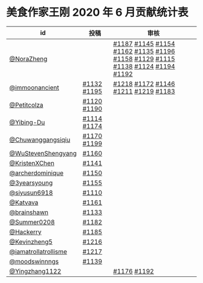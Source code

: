 # 美食作家王刚 2020 年 6 月贡献统计表

| id | 投稿 | 审核 |
| -- | --- | --- |
| [@NoraZheng](https://github.com/NoraZheng) | | [#1187](/../../issues/1187) [#1145](/../../issues/1145) [#1154](/../../issues/1154) [#1162](/../../issues/1162) [#1135](/../../issues/1135) [#1196](/../../issues/1196) [#1158](/../../issues/1158) [#1129](/../../issues/1129) [#1115](/../../issues/1115) [#1138](/../../issues/1138) [#1124](/../../issues/1124) [#1194](/../../issues/1194) [#1192](/../../issues/1192) |
| [@immoonancient](https://github.com/immoonancient) | [#1132](/../../issues/1132) [#1195](/../../issues/1195) | [#1218](/../../issues/1218) [#1172](/../../issues/1172) [#1146](/../../issues/1146) [#1211](/../../issues/1211) [#1219](/../../issues/1219) [#1183](/../../issues/1183) |
| [@Petitcolza](https://github.com/Petitcolza) | [#1120](/../../issues/1120) [#1190](/../../issues/1190) | |
| [@Yibing-Du](https://github.com/Yibing-Du) | [#1114](/../../issues/1114) [#1174](/../../issues/1174) | |
| [@Chuwanggangsiqiu](https://github.com/Chuwanggangsiqiu) | [#1170](/../../issues/1170) [#1199](/../../issues/1199) | |
| [@WuStevenShengyang](https://github.com/WuStevenShengyang) | [#1160](/../../issues/1160) | |
| [@KristenXChen](https://github.com/KristenXChen) | [#1141](/../../issues/1141) | |
| [@archerdominique](https://github.com/archerdominique) | [#1150](/../../issues/1150) | |
| [@3yearsyoung](https://github.com/3yearsyoung) | [#1155](/../../issues/1155) | |
| [@siyusun6918](https://github.com/siyusun6918) | [#1110](/../../issues/1110) | |
| [@Katvava](https://github.com/Katvava) | [#1161](/../../issues/1161) | |
| [@brainshawn](https://github.com/brainshawn) | [#1133](/../../issues/1133) | |
| [@Summer0208](https://github.com/Summer0208) | [#1182](/../../issues/1182) | |
| [@Hackerry](https://github.com/Hackerry) | [#1185](/../../issues/1185) | |
| [@Kevinzheng5](https://github.com/Kevinzheng5) | [#1216](/../../issues/1216) | |
| [@iamatrollatrollisme](https://github.com/iamatrollatrollisme) | [#1217](/../../issues/1217) | |
| [@moodswinnngs](https://github.com/moodswinnngs) | [#1139](/../../issues/1139) | |
| [@Yingzhang1122](https://github.com/Yingzhang1122) | | [#1176](/../../issues/1176) [#1192](/../../issues/1192) |